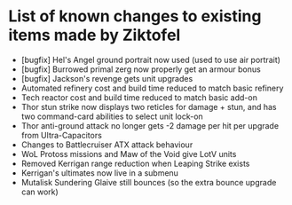 # List of known changes to existing items made by Ziktofel
* [bugfix] Hel's Angel ground portrait now used (used to use air portrait)
* [bugfix] Burrowed primal zerg now properly get an armour bonus
* [bugfix] Jackson's revenge gets unit upgrades
* Automated refinery cost and build time reduced to match basic refinery
* Tech reactor cost and build time reduced to match basic add-on
* Thor stun strike now displays two reticles for damage + stun, and has two command-card abilities to select unit lock-on
* Thor anti-ground attack no longer gets -2 damage per hit per upgrade from Ultra-Capacitors
* Changes to Battlecruiser ATX attack behaviour
* WoL Protoss missions and Maw of the Void give LotV units
* Removed Kerrigan range reduction when Leaping Strike exists
* Kerrigan's ultimates now live in a submenu
* Mutalisk Sundering Glaive still bounces (so the extra bounce upgrade can work)

